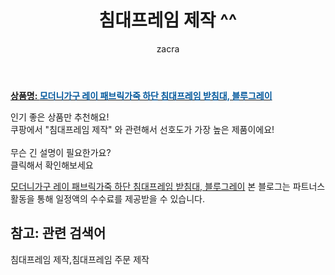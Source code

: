 ﻿---
layout: post
title:  "침대프레임 제작 ^^"
author: zacra
categories: [ 아이템 ]
tags: [침대프레임 제작,침대프레임 주문 제작]
image: https://static.coupangcdn.com/image/vendor_inventory/images/2018/11/01/16/6/aa4e6f35-b04f-4076-98de-0a858ac30e1f.jpg 
description: "쿠팡에서 침대프레임 제작 관련 키워드로 가장 고객 선호도가 높은 제품이랍니다."
rating: 4.5
---

<a href="https://link.coupang.com/re/AFFSDP?lptag=AF8407795&pageKey=119073365&itemId=354943351&vendorItemId=3864573105&traceid=V0-153-665f9859626390a2"><b>상품명: <font color='#01579B'>모더니가구 레이 패브릭가죽 하단 침대프레임 받침대, 블루그레이</font></b></a>

인기 좋은 상품만 추천해요!<br/>
쿠팡에서 "침대프레임 제작" 와 관련해서 선호도가 가장 높은 제품이에요!<br/><br/>
무슨 긴 설명이 필요한가요?  
클릭해서 확인해보세요


<a href="https://link.coupang.com/re/AFFSDP?lptag=AF8407795&pageKey=119073365&itemId=354943351&vendorItemId=3864573105&traceid=V0-153-665f9859626390a2">모더니가구 레이 패브릭가죽 하단 침대프레임 받침대, 블루그레이</a>
본 블로그는 파트너스 활동을 통해 일정액의 수수료를 제공받을 수 있습니다.

## 참고: 관련 검색어    
침대프레임 제작,침대프레임 주문 제작